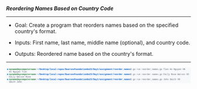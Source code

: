 ***Reordering Names Based on Country Code***

---

* Goal: Create a program that reorders names 
based on the specified country's format.

* Inputs: First name, last name, middle name 
(optional), and country code.

* Outputs: Reordered name based on the 
country's format.

---
![Result](https://github.com/myus3rnam3159/DwarvesFoundationGo23/blob/master/Day1/assignment/reorder_names/result.png)
